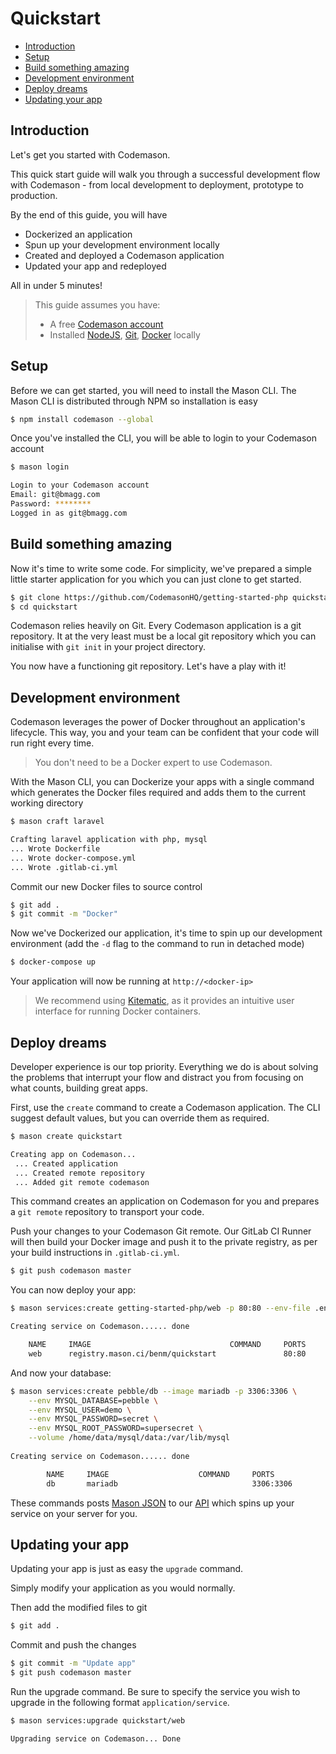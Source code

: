 # Quickstart

- [Introduction](#introduction)
- [Setup](#setup)
- [Build something amazing](#build-something-amazing)
- [Development environment](#development-environment)
- [Deploy dreams](#deploy-dreams)
- [Updating your app](#updating-your-app)

<a name="introduction"></a>
## Introduction
Let's get you started with Codemason.

This quick start guide will walk you through a successful development flow with Codemason - from local development to deployment, prototype to production.

By the end of this guide, you will have
- Dockerized an application
- Spun up your development environment locally
- Created and deployed a Codemason application
- Updated your app and redeployed

All in under 5 minutes!

> This guide assumes you have:
> - A free [Codemason account](http://mason.ci/register)
> - Installed [NodeJS](https://nodejs.org/en/download/), [Git](https://git-scm.com/downloads), [Docker](https://docs.docker.com/engine/installation/) locally

<a name="setup"></a>
## Setup
Before we can get started, you will need to install the Mason CLI. The Mason CLI is distributed through NPM so installation is easy
```bash
$ npm install codemason --global
```

Once you've installed the CLI, you will be able to login to your Codemason account
```bash
$ mason login

Login to your Codemason account
Email: git@bmagg.com
Password: ********
Logged in as git@bmagg.com
```

<a name="build-something-amazing"></a>
## Build something amazing
Now it's time to write some code. For simplicity, we've prepared a simple little starter application for you which you can just clone to get started.
```bash
$ git clone https://github.com/CodemasonHQ/getting-started-php quickstart
$ cd quickstart
```

Codemason relies heavily on Git. Every Codemason application is a git repository. It at the very least must be a local git repository which you can initialise with `git init` in your project directory.

You now have a functioning git repository. Let's have a play with it!

<a name="development-environment"></a>
## Development environment
Codemason leverages the power of Docker throughout an application's lifecycle. This way, you and your team can be confident that your code will run right every time.

> You don't need to be a Docker expert to use Codemason.

With the Mason CLI, you can Dockerize your apps with a single command which generates the Docker files required and adds them to the current working directory
```bash
$ mason craft laravel

Crafting laravel application with php, mysql
... Wrote Dockerfile
... Wrote docker-compose.yml
... Wrote .gitlab-ci.yml
```

Commit our new Docker files to source control
```bash
$ git add .
$ git commit -m "Docker"
```

Now we've Dockerized our application, it's time to spin up our development environment (add the `-d` flag to the command to run in detached mode)
```bash
$ docker-compose up
```

Your application will now be running at `http://<docker-ip>`

> We recommend using [Kitematic](https://kitematic.com/), as it provides an intuitive user interface for running Docker containers.

<a name="deploy-dreams"></a>
## Deploy dreams
Developer experience is our top priority. Everything we do is about solving the problems that interrupt your flow and distract you from focusing on what counts, building great apps.

First, use the `create` command to create a Codemason application. The CLI suggest default values, but you can override them as required.
```bash
$ mason create quickstart

Creating app on Codemason...
 ... Created application
 ... Created remote repository
 ... Added git remote codemason
```

This command creates an application on Codemason for you and prepares a `git remote` repository to transport your code.

Push your changes to your Codemason Git remote. Our GitLab CI Runner will then build your Docker image and push it to the private registry, as per your build instructions in `.gitlab-ci.yml`. 
```bash
$ git push codemason master
```

You can now deploy your app:
```bash
$ mason services:create getting-started-php/web -p 80:80 --env-file .env

Creating service on Codemason...... done

    NAME     IMAGE                               COMMAND     PORTS
    web      registry.mason.ci/benm/quickstart               80:80
```

And now your database:
```bash
$ mason services:create pebble/db --image mariadb -p 3306:3306 \
	--env MYSQL_DATABASE=pebble \
	--env MYSQL_USER=demo \
	--env MYSQL_PASSWORD=secret \
	--env MYSQL_ROOT_PASSWORD=supersecret \
	--volume /home/data/mysql/data:/var/lib/mysql
	
Creating service on Codemason...... done

	    NAME     IMAGE                    COMMAND     PORTS
        db       mariadb                              3306:3306
```

These commands posts [Mason JSON](/docs/{{version}}/mason-json) to our [API](/docs/{{version}}/api) which spins up your service on your server for you.

<a name="updating-your-app"></a>
## Updating your app
Updating your app is just as easy the `upgrade` command.

Simply modify your application as you would normally.

Then add the modified files to git
```bash
$ git add .
```
Commit and push the changes
```bash
$ git commit -m "Update app"
$ git push codemason master
```

Run the upgrade command. Be sure to specify the service you wish to upgrade in the following format `application/service`.
```bash
$ mason services:upgrade quickstart/web 

Upgrading service on Codemason... Done
```
